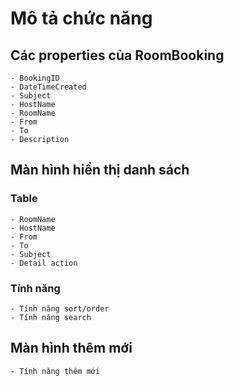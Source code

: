 # Mô tả chức năng

## Các properties của RoomBooking

    - BookingID
    - DateTimeCreated
    - Subject
    - HostName
    - RoomName
    - From
    - To
    - Description

## Màn hình hiển thị danh sách

### Table

    - RoomName
    - HostName
    - From
    - To
    - Subject
    - Detail action

### Tính năng

    - Tính năng sort/order
    - Tính năng search

## Màn hình thêm mới

    - Tính năng thêm mới
